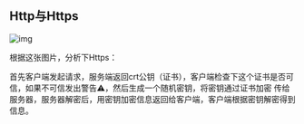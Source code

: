 ## Http与Https

![img](https://upload-images.jianshu.io/upload_images/627325-dc83fef6ac2e6c88.png)

根据这张图片，分析下Https：

首先客户端发起请求，服务端返回crt公钥（证书），客户端检查下这个证书是否可信，如果不可信发出警告⚠️，然后生成一个随机密钥，将密钥通过证书加密 传给服务器，服务器解密后，用密钥加密信息返回给客户端，客户端根据密钥解密得到信息。
